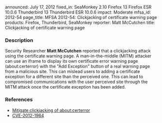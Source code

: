 announced: July 17, 2012
fixed_in: SeaMonkey 2.10
          Firefox 13
          Firefox ESR 10.0.6
          Thunderbird 13
          Thunderbird ESR 10.0.6
impact: Moderate
mfsa_id: 2012-54
page_title: MFSA 2012-54: Clickjacking of certificate warning page
products: Firefox, Thunderbird, SeaMonkey
reporter: Matt McCutchen
title: Clickjacking of certificate warning page

<h3>Description</h3>

<p>Security Researcher <strong>Matt McCutchen</strong> reported that a
clickjacking attack using the certificate warning page. A man-in-the-middle
(MITM) attacker can use an iframe to display its own certificate error warning
page (about:certerror) with the "Add Exception" button of a real warning page
from a malicious site. This can mislead users to adding a certificate exception
for a different site than the perceived one. This can lead to compromised
communications with the user perceived site through the MITM attack once the
certificate exception has been added.
</p>


<h3>References</h3>

<ul>
  <li><a href="https://bugzilla.mozilla.org/show_bug.cgi?id=633691">
      Mitigate clickjacking of about:certerror</a></li>
  <li><a href="http://cve.mitre.org/cgi-bin/cvename.cgi?name=CVE-2012-1964" class="ex-ref">CVE-2012-1964</a></li>
</ul>



